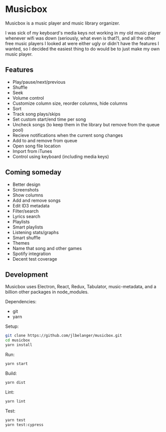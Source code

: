 # Musicbox

Musicbox is a music player and music library organizer.

I was sick of my keyboard's media keys not working in my old music player whenever wifi was down (seriously, what even is that?), and all the other free music players I looked at were either ugly or didn't have the features I wanted, so I decided the easiest thing to do would be to just make my own music player.

## Features

- Play/pause/next/previous
- Shuffle
- Seek
- Volume control
- Customize column size, reorder columns, hide columns
- Sort
- Track song plays/skips
- Set custom start/end time per song
- Uncheck songs (to keep them in the library but remove from the queue pool)
- Recieve notifications when the current song changes
- Add to and remove from queue
- Open song file location
- Import from iTunes
- Control using keyboard (including media keys)

## Coming someday

- Better design
- Screenshots
- Show columns
- Add and remove songs
- Edit ID3 metadata
- Filter/search
- Lyrics search
- Playlists
- Smart playlists
- Listening stats/graphs
- Smart shuffle
- Themes
- Name that song and other games
- Spotify integration
- Decent test coverage

## Development

Musicbox uses Electron, React, Redux, Tabulator, music-metadata, and a billion other packages in node_modules.

Dependencies:

- git
- yarn

Setup:

``` bash
git clone https://github.com/jlbelanger/musicbox.git
cd musicbox
yarn install
```

Run:

``` bash
yarn start
```

Build:

``` bash
yarn dist
```

Lint:

``` bash
yarn lint
```

Test:

``` bash
yarn test
yarn test:cypress
```
